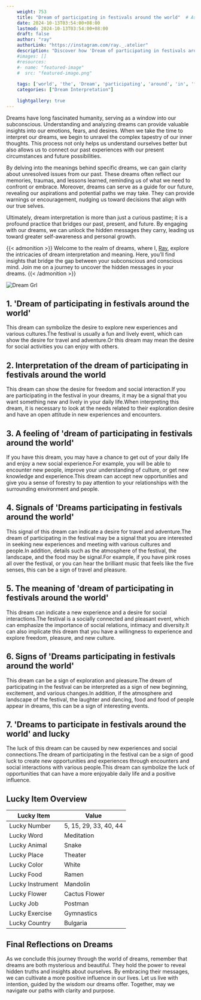 ```yaml
---
    weight: 753
    title: "Dream of participating in festivals around the world"  # Assuming 'title' column exists
    date: 2024-10-13T03:54:00+08:00
    lastmod: 2024-10-13T03:54:00+08:00
    draft: false
    author: "ray"
    authorLink: "https://instagram.com/ray._.atelier"
    description: "Discover how 'Dream of participating in festivals around the world' can interpret your future and uncover its significant meanings in your life."
    #images: []
    #resources:
    #- name: "featured-image"
    #  src: "featured-image.png"
    
    tags: ['world', 'the', 'Dream', 'participating', 'around', 'in', 'festivals', 'of']
    categories: ["Dream Interpretation"]
    
    lightgallery: true
---
```

    
Dreams have long fascinated humanity, serving as a window into our subconscious. Understanding and analyzing dreams can provide valuable insights into our emotions, fears, and desires. When we take the time to interpret our dreams, we begin to unravel the complex tapestry of our inner thoughts. This process not only helps us understand ourselves better but also allows us to connect our past experiences with our present circumstances and future possibilities.

By delving into the meanings behind specific dreams, we can gain clarity about unresolved issues from our past. These dreams often reflect our memories, traumas, and lessons learned, reminding us of what we need to confront or embrace. Moreover, dreams can serve as a guide for our future, revealing our aspirations and potential paths we may take. They can provide warnings or encouragement, nudging us toward decisions that align with our true selves.

Ultimately, dream interpretation is more than just a curious pastime; it is a profound practice that bridges our past, present, and future. By engaging with our dreams, we can unlock the hidden messages they carry, leading us toward greater self-awareness and personal growth.

{{< admonition >}}
Welcome to the realm of dreams, where I, [Ray](https://instagram.com/ray._.atelier), explore the intricacies of dream interpretation and meaning. Here, you’ll find insights that bridge the gap between your subconscious and conscious mind. Join me on a journey to uncover the hidden messages in your dreams.
{{< /admonition >}}

![Dream Grl](https://cdn.pixabay.com/photo/2017/11/02/03/35/gothic-2910057_1280.jpg "Dream Grl")

## 1. 'Dream of participating in festivals around the world'
This dream can symbolize the desire to explore new experiences and various cultures.The festival is usually a fun and lively event, which can show the desire for travel and adventure.Or this dream may mean the desire for social activities you can enjoy with others.

## 2. Interpretation of the dream of participating in festivals around the world
This dream can show the desire for freedom and social interaction.If you are participating in the festival in your dreams, it may be a signal that you want something new and lively in your daily life.When interpreting this dream, it is necessary to look at the needs related to their exploration desire and have an open attitude in new experiences and encounters.

## 3. A feeling of 'dream of participating in festivals around the world'
If you have this dream, you may have a chance to get out of your daily life and enjoy a new social experience.For example, you will be able to encounter new people, improve your understanding of culture, or get new knowledge and experience.This dream can accept new opportunities and give you a sense of forestry to pay attention to your relationships with the surrounding environment and people.

## 4. Signals of 'Dreams participating in festivals around the world'
This signal of this dream can indicate a desire for travel and adventure.The dream of participating in the festival may be a signal that you are interested in seeking new experiences and meeting with various cultures and people.In addition, details such as the atmosphere of the festival, the landscape, and the food may be signal.For example, if you have pink roses all over the festival, or you can hear the brilliant music that feels like the five senses, this can be a sign of travel and pleasure.

## 5. The meaning of 'dream of participating in festivals around the world'
This dream can indicate a new experience and a desire for social interactions.The festival is a socially connected and pleasant event, which can emphasize the importance of social relations, intimacy and diversity.It can also implicate this dream that you have a willingness to experience and explore freedom, pleasure, and new culture.

## 6. Signs of 'Dreams participating in festivals around the world'
This dream can be a sign of exploration and pleasure.The dream of participating in the festival can be interpreted as a sign of new beginning, excitement, and various changes.In addition, if the atmosphere and landscape of the festival, the laughter and dancing, food and food of people appear in dreams, this can be a sign of interesting events.

## 7. 'Dreams to participate in festivals around the world' and lucky
The luck of this dream can be caused by new experiences and social connections.The dream of participating in the festival can be a sign of good luck to create new opportunities and experiences through encounters and social interactions with various people.This dream can symbolize the luck of opportunities that can have a more enjoyable daily life and a positive influence.

## Lucky Item Overview
| Lucky Item          | Value              |
|---------------|--------------------|
| Lucky Number        | 5, 15, 29, 33, 40, 44  |
| Lucky Word          | Meditation |
| Lucky Animal        | Snake |
| Lucky Place         | Theater     |
| Lucky Color         | White     |
| Lucky Food          | Ramen      |
| Lucky Instrument    | Mandolin |
| Lucky Flower        | Cactus Flower    |
| Lucky Job           | Postman       |
| Lucky Exercise      | Gymnastics  |
| Lucky Country       | Bulgaria    |


##  Final Reflections on Dreams

As we conclude this journey through the world of dreams, remember that dreams are both mysterious and beautiful. They hold the power to reveal hidden truths and insights about ourselves. By embracing their messages, we can cultivate a more positive influence in our lives. Let us live with intention, guided by the wisdom our dreams offer. Together, may we navigate our paths with clarity and purpose.
